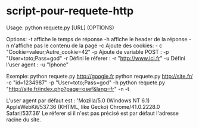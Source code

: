 # script-pour-requete-http

Usage: python requete.py [URL] (OPTIONS)

Options:
 -t    affiche le temps de réponse
 -h    affiche le header de la réponse
 -n    n'affiche pas le contenu de la page
 -c    Ajoute des cookies: - c "Cookie=valeur;Autre_cookie=42"
 -p    Ajoute de variable POST :  -p "User=toto;Pass=god"
 -r    Défini le réferer : -r "http://www.ici.fr"
 -u    Défini l'user agent : -u "Iphone"

Exemple:
  python requete.py http://google.fr
  python requete.py http://site.fr/ -c "id=1234987" -p "User=toto;Pass=god" -h
  python requete.py "http://site.fr/index.php?page=osef&lang=fr" -n -t

L'user agent par défaut est : 'Mozilla/5.0 (Windows NT 6.1) AppleWebKit/537.36 (KHTML, like Gecko) Chrome/41.0.2228.0 Safari/537.36'
Le réferer si il n'est pas précisé est par défaut l'adresse racine du site.

